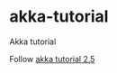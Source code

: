 # akka-tutorial
Akka tutorial


Follow [akka tutorial 2.5](http://doc.akka.io/docs/akka/2.5.2/scala/guide/)